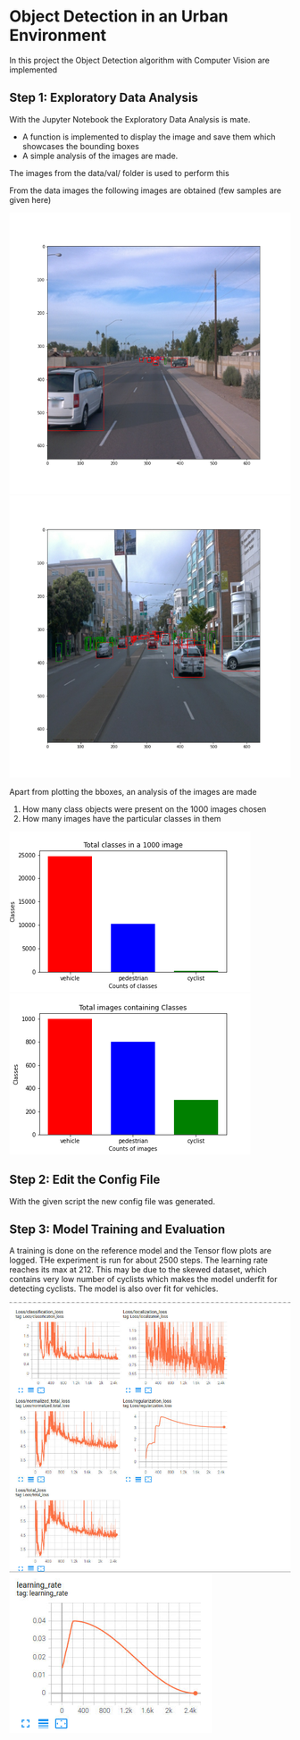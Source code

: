 # Object Detection in an Urban Environment

In this project the Object Detection algorithm with Computer Vision are implemented

## Step 1: Exploratory Data Analysis
With the Jupyter Notebook the Exploratory Data Analysis is mate.
- A function is implemented to display the image and save them which showcases the bounding boxes
- A simple analysis of the images are made.

The images from the data/val/ folder is used to perform this

From the data images the following images are obtained (few samples are given here)

![alt text](./Results/bbox_image/bbox_image_0.png)
![alt text](./Results/bbox_image/bbox_image_1.png)

Apart from plotting the bboxes, an analysis of the images are made
1. How many class objects were present on the 1000 images chosen
2. How many images have the particular classes in them

![alt text](./Results/analysis_image/classcount.png)
![alt text](./Results/analysis_image/imgcount.png)


## Step 2: Edit the Config File
With the given script the new config file was generated.

## Step 3: Model Training and Evaluation
A training is done on the reference model and the Tensor flow plots are logged. THe experiment is run for about 2500 steps. The learning rate reaches its max at 212. This may be due to the skewed dataset, which contains very low number of cyclists which makes the model underfit for detecting cyclists. The model is also over fit for vehicles. 

![alt text](./Results/Tensorflow/InitialTraining/InitialTraining_loss.png)
![alt text](./Results/Tensorflow/InitialTraining/InitialTraining_LR.png)